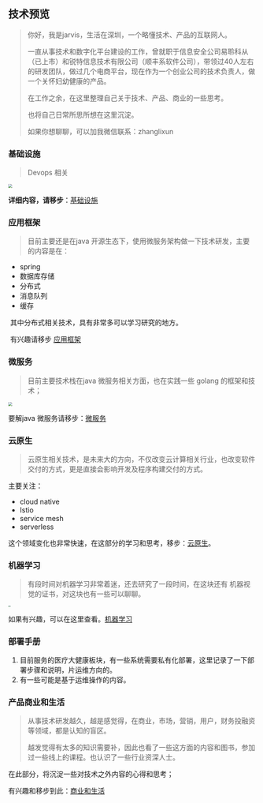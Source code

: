 
## 技术预览


> 你好，我是jarvis，生活在深圳，一个略懂技术、产品的互联网人。
>
> 一直从事技术和数字化平台建设的工作，曾就职于信息安全公司易聆科从（已上市）和锐特信息技术有限公司（顺丰系软件公司），带领过40人左右的研发团队，做过几个电商平台，现在作为一个创业公司的技术负责人，做一个关怀妇幼健康的产品。
>
> 在工作之余，在这里整理自己关于技术、产品、商业的一些思考。
>
> 也将自己日常所思所想在这里沉淀。
>
> 如果你想聊聊，可以加我微信联系：zhanglixun
>

### 基础设施

> Devops 相关


<img src="http://img.susense.cn/devops19.jpg" style="zoom:50%;" />



**详细内容，请移步**：[基础设施](/1.basic/devops/README.md)



### 应用框架



> 目前主要还是在java 开源生态下，使用微服务架构做一下技术研发，主要的内容是在：

- spring
- 数据库存储
- 分布式
- 消息队列
- 缓存



​	其中分布式相关技术，具有非常多可以学习研究的地方。

​	有兴趣请移步 [应用框架](/2.application/base/README.md)

### 微服务

> 目前主要技术栈在java 微服务相关方面，也在实践一些 golang 的框架和技术；

<img src="http://img.susense.cn/wehealthCh.jpg" style="zoom:50%;" />



要解java 微服务请移步：[微服务](3.microService/base/README.md)



### 云原生



> 云原生相关技术，是未来大的方向，不仅改变云计算相关行业，也改变软件交付的方式，更是直接会影响开发及程序构建交付的方式。



主要关注：

- cloud native
- Istio
- service mesh
- serverless

这个领域变化也非常快速，在这部分的学习和思考，移步：[云原生](4.cloudNtive/base/README.md)。

### 机器学习



> 有段时间对机器学习非常着迷，还去研究了一段时间，在这块还有 机器视觉的证书，对这块也有一些可以聊聊。



<img src="http://img.susense.cn/f77a33d0-5526-11e9-b3a7-9387706e0279.jpg" style="zoom:15%;" /><img src="http://img.susense.cn/f6f154c0-5526-11e9-b3a7-9387706e0279.jpg" style="zoom:15%;" />

如果有兴趣，可以在这里查看。[机器学习]()



### 部署手册

1. 目前服务的医疗大健康板块，有一些系统需要私有化部署，这里记录了一下部署步骤和说明，片运维方向的。
2. 有一些可能是基于运维操作的内容。

### 产品商业和生活

> 从事技术研发越久，越是感觉得，在商业，市场，营销，用户，财务投融资等领域，都是认知的盲区。 
>
> 越发觉得有太多的知识需要补，因此也看了一些这方面的内容和图书，参加过一些线上的课程。也认识了一些行业资深人士。



在此部分，将沉淀一些对技术之外内容的心得和思考；



有兴趣和移步到此：[商业和生活](9.bussiness/marking/README.md)